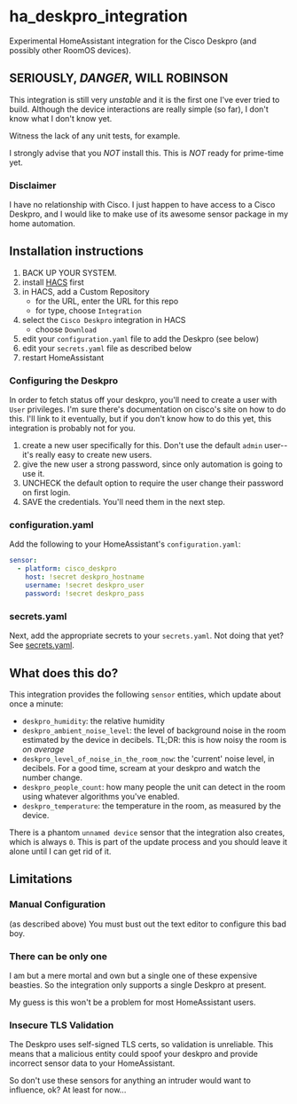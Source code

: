 # ha_deskpro_integration
Experimental HomeAssistant integration for the Cisco Deskpro (and possibly other RoomOS devices).
## SERIOUSLY, *DANGER*, WILL ROBINSON
This integration is still very _unstable_ and it is the first one I've ever tried to build. Although the device interactions are really simple (so far), I don't know what I don't know yet.

Witness the lack of any unit tests, for example.

I strongly advise that you _NOT_ install this.
This is _NOT_ ready for prime-time yet.

### Disclaimer
I have no relationship with Cisco. I just happen to have access to a Cisco Deskpro, and I would like to make use of its awesome sensor package in my home automation.

## Installation instructions
1. BACK UP YOUR SYSTEM. 
1. install [HACS](https://hacs.xyz/) first
1. in HACS, add a Custom Repository
    * for the URL, enter the URL for this repo
    * for type, choose `Integration`
1. select the `Cisco Deskpro` integration in HACS
    * choose `Download`
1. edit your `configuration.yaml` file to add the Deskpro (see below)
1. edit your `secrets.yaml` file as described below
1. restart HomeAssistant

### Configuring the Deskpro
In order to fetch status off your deskpro,
you'll need to create a user with `User` privileges.
I'm sure there's documentation on cisco's site on how to do this.  I'll link to it eventually, but if you don't know how to do this yet, this integration is probably not for you.

1. create a new user specifically for this.  Don't use the default `admin` user-- it's really easy to create new users.
1. give the new user a strong password, since only automation is going to use it.
1. UNCHECK the default option to require the user change their password on first login.
1. SAVE the credentials.  You'll need them in the next step.

### configuration.yaml
Add the following to your HomeAssistant's `configuration.yaml`:
```yaml
sensor:
  - platform: cisco_deskpro
    host: !secret deskpro_hostname
    username: !secret deskpro_user
    password: !secret deskpro_pass
```
### secrets.yaml
Next, add the appropriate secrets to your `secrets.yaml`.  Not doing that yet? See [secrets.yaml](https://www.home-assistant.io/docs/configuration/secrets/). 

## What does this do?
This integration provides the following `sensor` entities, which update about once a minute:
* `deskpro_humidity`: the relative humidity
* `deskpro_ambient_noise_level`: the level of background noise in the room estimated by the device in decibels.  TL;DR: this is how noisy the room is *on average*
* `deskpro_level_of_noise_in_the_room_now`: the 'current' noise level, in decibels. For a good time, scream at your deskpro and watch the number change.
* `deskpro_people_count`: how many people the unit can detect in the room using whatever algorithms you've enabled.
* `deskpro_temperature`: the temperature in the room, as measured by the device.

There is a phantom `unnamed device` sensor that the integration also creates, which is always `0`. This is part of the update process and you should leave it alone until I can get rid of it.

## Limitations
### Manual Configuration
(as described above) You must bust out the text editor to configure this bad boy.

### There can be only one
I am but a mere mortal and own but a single one of these expensive beasties. So the integration only supports a single Deskpro at present.

My guess is this won't be a problem for most HomeAssistant users.  

### Insecure TLS Validation
The Deskpro uses self-signed TLS certs, so validation is unreliable.  This means that a malicious entity could spoof your deskpro and provide incorrect sensor data to your HomeAssistant.

So don't use these sensors for anything an intruder would want to influence, ok?
At least for now...






